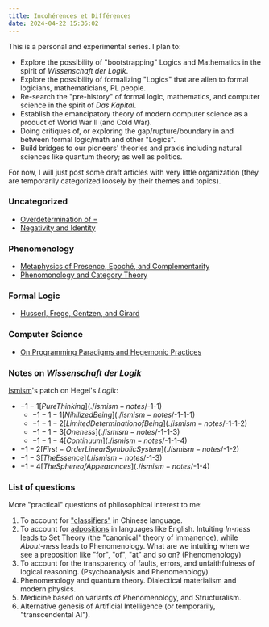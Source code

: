 ```yaml
---
title: Incohérences et Différences
date: 2024-04-22 15:36:02
---
```



This is a personal and experimental series. I plan to:
- Explore the possibility of "bootstrapping" Logics and Mathematics in the spirit of *Wissenschaft der Logik*.
- Explore the possibility of formalizing "Logics" that are alien to formal logicians, mathematicians, PL people.
- Re-search the "pre-history" of formal logic, mathematics, and computer science in the spirit of *Das Kapital*.
- Establish the emancipatory theory of modern computer science as a product of World War II (and Cold War).
- Doing critiques of, or exploring the gap/rupture/boundary in and between formal logic/math and other "Logics".
- Build bridges to our pioneers' theories and praxis including natural sciences like quantum theory; as well as politics.

For now, I will just post some draft articles with very little organization (they are temporarily categorized loosely by their themes and topics).

### Uncategorized

- [Overdetermination of =](./difference/overdetermination-of-=)
- [Negativity and Identity](./difference/negativity)

### Phenomenology

- [Metaphysics of Presence, Epoché, and Complementarity](./phenomenology/complementarity)
- [Phenomonology and Category Theory](./phenomenology/category)

### Formal Logic

- [Husserl, Frege, Gentzen, and Girard]()

### Computer Science

- [On Programming Paradigms and Hegemonic Practices](./computer-science/programming-paradigms)

### Notes on *Wissenschaft der Logik*

[Ismism](https://xmind.app/m/WdEcdT/)'s patch on Hegel's *Logik*:

- $-1-1 [Pure Thinking](./ismism-notes/$-1-1)
    - $-1-1-1 [Nihilized Being](./ismism-notes/$-1-1-1)
    - $-1-1-2 [Limited Determination of Being](./ismism-notes/$-1-1-2)
    - $-1-1-3 [Oneness](./ismism-notes/$-1-1-3)
    - $-1-1-4 [Continuum](./ismism-notes/$-1-1-4)
- $-1-2 [First-Order Linear Symbolic System](./ismism-notes/$-1-2)
- $-1-3 [The Essence](./ismism-notes/$-1-3)
- $-1-4 [The Sphere of Appearances](./ismism-notes/$-1-4)

### List of questions

More "practical" questions of philosophical interest to me:

1. To account for ["classifiers"](https://en.wikipedia.org/wiki/Chinese_classifier) in Chinese language.
2. To account for [adpositions](https://en.wikipedia.org/wiki/Adposition) in languages like English. Intuiting *In-ness* leads to Set Theory (the "canonical" theory of immanence), while *About-ness* leads to Phenomenology. What are we intuiting when we see a preposition like "for", "of", "at" and so on? (Phenomenology)
3. To account for the transparency of faults, errors, and unfaithfulness of logical reasoning. (Psychoanalysis and Phenomenology)
4. Phenomenology and quantum theory. Dialectical materialism and modern physics.
5. Medicine based on variants of Phenomenology, and Structuralism.
6. Alternative genesis of Artificial Intelligence (or temporarily, "transcendental AI").